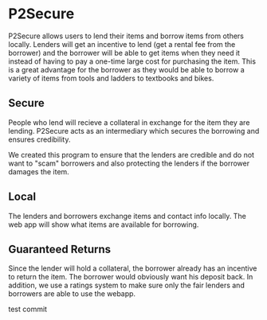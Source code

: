 # P2Secure

P2Secure allows users to lend their items and borrow items from others locally. Lenders will get an incentive to lend (get a rental fee from the borrower) and the borrower will be able to get items when they need it instead of having to pay a one-time large cost for purchasing the item. This is a great advantage for the borrower as they would be able to borrow a variety of items from tools and ladders to textbooks and bikes.

## Secure

People who lend will recieve a collateral in exchange for the item they are lending. P2Secure acts as an intermediary which secures the borrowing and ensures credibility.

We created this program to ensure that the lenders are credible and do not want to "scam" borrowers and also protecting the lenders if the borrower damages the item. 

## Local

The lenders and borrowers exchange items and contact info locally. The web app will show what items are available for borrowing. 

## Guaranteed Returns

Since the lender will hold a collateral, the borrower already has an incentive to return the item. The borrower would obviously want his deposit back. In addition, we use a ratings system to make sure only the fair lenders and borrowers are able to use the webapp.  

test commit
